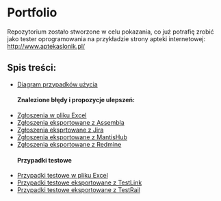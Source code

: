 ﻿# Portfolio
Repozytorium zostało stworzone w celu pokazania, co już potrafię zrobić jako tester oprogramowania na przykładzie strony apteki internetowej: http://www.aptekaslonik.pl/

## Spis treści:
* [Diagram przypadków użycia](https://github.com/plopusiewicz/portfolio/blob/master/AptekaSlonik%20use%20case%20diagram.jpg)
  #### Znalezione błędy i propozycje ulepszeń:
* [Zgłoszenia w pliku Excel](https://github.com/plopusiewicz/portfolio/blob/master/AptekaSlonik%20use%20case%20diagram.jpg)
* [Zgłoszenia eksportowane z Assembla](https://github.com/plopusiewicz/portfolio/tree/master/Assembla%20-%20zgloszenia)
* [Zgłoszenia eksprtowane z Jira](https://github.com/plopusiewicz/portfolio/tree/master/Jira%20-%20zgloszenia)
* [Zgłoszenia eksportowane z MantisHub](https://github.com/plopusiewicz/portfolio/tree/master/MantisHub%20-%20zgloszenia)
* [Zgłoszenia eksportowane z Redmine](https://github.com/plopusiewicz/portfolio/tree/master/Redmine%20-%20zgloszenia)
  #### Przypadki testowe
* [Przypadki testowe w pliku Excel](https://github.com/plopusiewicz/portfolio/blob/master/Apteka%20S%C5%82onik%20-%20przypadki%20testowe.xlsx)
* [Przypadki testowe eksportowane z TestLink](https://github.com/plopusiewicz/portfolio/tree/master/TestLink%20-%20przypadki%20testowe)
* [Przypadki testowe eksportowane z TestRail](https://github.com/plopusiewicz/portfolio/tree/master/TestRail%20-%20Przypadki%20testowe)


